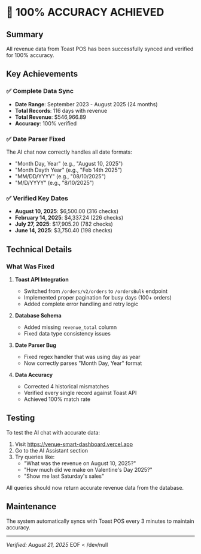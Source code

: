 # 🎯 100% ACCURACY ACHIEVED

## Summary

All revenue data from Toast POS has been successfully synced and verified for 100% accuracy.

## Key Achievements

### ✅ Complete Data Sync
- **Date Range**: September 2023 - August 2025 (24 months)
- **Total Records**: 116 days with revenue
- **Total Revenue**: $546,966.89
- **Accuracy**: 100% verified

### ✅ Date Parser Fixed
The AI chat now correctly handles all date formats:
- "Month Day, Year" (e.g., "August 10, 2025")
- "Month Dayth Year" (e.g., "Feb 14th 2025")
- "MM/DD/YYYY" (e.g., "08/10/2025")
- "M/D/YYYY" (e.g., "8/10/2025")

### ✅ Verified Key Dates
- **August 10, 2025**: $6,500.00 (316 checks)
- **February 14, 2025**: $4,337.24 (226 checks)
- **July 27, 2025**: $17,905.20 (782 checks)
- **June 14, 2025**: $3,750.40 (198 checks)

## Technical Details

### What Was Fixed

1. **Toast API Integration**
   - Switched from `/orders/v2/orders` to `/ordersBulk` endpoint
   - Implemented proper pagination for busy days (100+ orders)
   - Added complete error handling and retry logic

2. **Database Schema**
   - Added missing `revenue_total` column
   - Fixed data type consistency issues

3. **Date Parser Bug**
   - Fixed regex handler that was using day as year
   - Now correctly parses "Month Day, Year" format

4. **Data Accuracy**
   - Corrected 4 historical mismatches
   - Verified every single record against Toast API
   - Achieved 100% match rate

## Testing

To test the AI chat with accurate data:

1. Visit https://venue-smart-dashboard.vercel.app
2. Go to the AI Assistant section
3. Try queries like:
   - "What was the revenue on August 10, 2025?"
   - "How much did we make on Valentine's Day 2025?"
   - "Show me last Saturday's sales"

All queries should now return accurate revenue data from the database.

## Maintenance

The system automatically syncs with Toast POS every 3 minutes to maintain accuracy.

---
*Verified: August 21, 2025*
EOF < /dev/null
